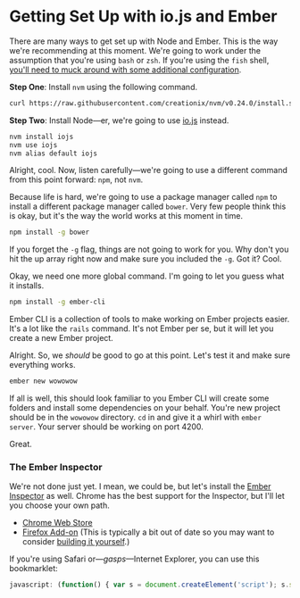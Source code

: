 # Getting Set Up with io.js and Ember

There are many ways to get set up with Node and Ember. This is the way we're recommending at this moment. We're going to work under the assumption that you're using `bash` or `zsh`. If you're using the `fish` shell, [you'll need to muck around with some additional configuration][fish].

[fish]: https://github.com/passcod/nvm-fish-wrapper
[nvm]: https://github.com/creationix/nvm

**Step One**: Install `nvm` using the following command.

```bash
curl https://raw.githubusercontent.com/creationix/nvm/v0.24.0/install.sh | bash
```

**Step Two**: Install Node—er, we're going to use [io.js][io] instead.

[io]: https://iojs.org/en/index.html

```bash
nvm install iojs
nvm use iojs
nvm alias default iojs
```

Alright, cool. Now, listen carefully—we're going to use a different command from this point forward: `npm`, not `nvm`.

Because life is hard, we're going to use a package manager called `npm` to install a different package manager called `bower`. Very few people think this is okay, but it's the way the world works at this moment in time.

```bash
npm install -g bower
```

If you forget the `-g` flag, things are not going to work for you. Why don't you hit the up array right now and make sure you included the `-g`. Got it? Cool.

Okay, we need one more global command. I'm going to let you guess what it installs.

```bash
npm install -g ember-cli
```

Ember CLI is a collection of tools to make working on Ember projects easier. It's a lot like the `rails` command. It's not Ember per se, but it will let you create a new Ember project.

Alright. So, we *should* be good to go at this point. Let's test it and make sure everything works.

```bash
ember new wowowow
```

If all is well, this should look familiar to you Ember CLI will create some folders and install some dependencies on your behalf. You're new project should be in the `wowowow` directory. `cd` in and give it a whirl with `ember server`. Your server should be working on port 4200.

Great.

### The Ember Inspector

We're not done just yet. I mean, we could be, but let's install the [Ember Inspector][insp] as well. Chrome has the best support for the Inspector, but I'll let you choose your own path.

* [Chrome Web Store](https://chrome.google.com/webstore/detail/ember-inspector/bmdblncegkenkacieihfhpjfppoconhi?hl=en)
* [Firefox Add-on](https://addons.mozilla.org/en-US/firefox/addon/ember-inspector/) (This is typically a bit out of date so you may want to consider [building it yourself][ff].)

[insp]: https://github.com/emberjs/ember-inspector
[ff]: https://github.com/emberjs/ember-inspector#firefox\

If you're using Safari or—*gasps*—Internet Explorer, you can use this bookmarklet:

```js
javascript: (function() { var s = document.createElement('script'); s.src = '//ember-extension.s3.amazonaws.com/dist_bookmarklet/load_inspector.js'; document.body.appendChild(s); }());
```
